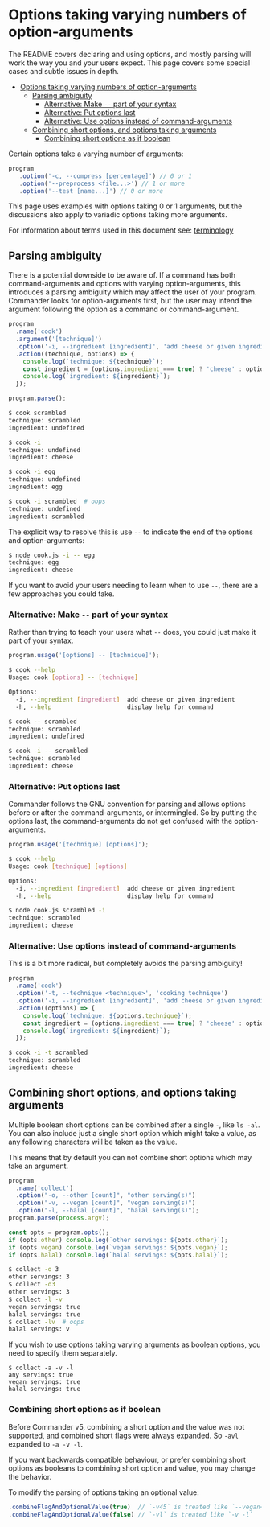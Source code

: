 # Options taking varying numbers of option-arguments

The README covers declaring and using options, and mostly parsing will work the way you and your users expect. This page covers some special cases
and subtle issues in depth.

- [Options taking varying numbers of option-arguments](#options-taking-varying-numbers-of-option-arguments)
  - [Parsing ambiguity](#parsing-ambiguity)
    - [Alternative: Make  `--` part of your syntax](#alternative-make-----part-of-your-syntax)
    - [Alternative: Put options last](#alternative-put-options-last)
    - [Alternative: Use options instead of command-arguments](#alternative-use-options-instead-of-command-arguments)
  - [Combining short options, and options taking arguments](#combining-short-options-and-options-taking-arguments)
    - [Combining short options as if boolean](#combining-short-options-as-if-boolean)

Certain options take a varying number of arguments:

```js
program
   .option('-c, --compress [percentage]') // 0 or 1
   .option('--preprocess <file...>') // 1 or more
   .option('--test [name...]') // 0 or more
```

This page uses examples with options taking 0 or 1 arguments, but the discussions also apply to variadic options taking more arguments.

For information about terms used in this document see: [terminology](./terminology.md)

## Parsing ambiguity

There is a potential downside to be aware of. If a command has both
command-arguments and options with varying option-arguments, this introduces a parsing ambiguity which may affect the user of your program.
Commander looks for option-arguments first, but the user may
intend the argument following the option as a command or command-argument.

```js
program
  .name('cook')
  .argument('[technique]')
  .option('-i, --ingredient [ingredient]', 'add cheese or given ingredient')
  .action((technique, options) => {
    console.log(`technique: ${technique}`);
    const ingredient = (options.ingredient === true) ? 'cheese' : options.ingredient;
    console.log(`ingredient: ${ingredient}`);
  });

program.parse();
```

```sh
$ cook scrambled
technique: scrambled
ingredient: undefined

$ cook -i
technique: undefined
ingredient: cheese

$ cook -i egg
technique: undefined
ingredient: egg

$ cook -i scrambled  # oops
technique: undefined
ingredient: scrambled
```

The explicit way to resolve this is use `--` to indicate the end of the options and option-arguments:

```sh
$ node cook.js -i -- egg
technique: egg
ingredient: cheese
```

If you want to avoid your users needing to learn when to use `--`, there are a few approaches you could take.

### Alternative: Make  `--` part of your syntax

Rather than trying to teach your users what `--` does, you could just make it part of your syntax.

```js
program.usage('[options] -- [technique]');
```

```sh
$ cook --help
Usage: cook [options] -- [technique]

Options:
  -i, --ingredient [ingredient]  add cheese or given ingredient
  -h, --help                     display help for command

$ cook -- scrambled
technique: scrambled
ingredient: undefined

$ cook -i -- scrambled
technique: scrambled
ingredient: cheese
```

### Alternative: Put options last

Commander follows the GNU convention for parsing and allows options before or after the command-arguments, or intermingled.
So by putting the options last, the command-arguments do not get confused with the option-arguments.

```js
program.usage('[technique] [options]');
```

```sh
$ cook --help
Usage: cook [technique] [options]

Options:
  -i, --ingredient [ingredient]  add cheese or given ingredient
  -h, --help                     display help for command

$ node cook.js scrambled -i
technique: scrambled
ingredient: cheese
```

### Alternative: Use options instead of command-arguments

This is a bit more radical, but completely avoids the parsing ambiguity!

```js
program
  .name('cook')
  .option('-t, --technique <technique>', 'cooking technique')
  .option('-i, --ingredient [ingredient]', 'add cheese or given ingredient')
  .action((options) => {
    console.log(`technique: ${options.technique}`);
    const ingredient = (options.ingredient === true) ? 'cheese' : options.ingredient;
    console.log(`ingredient: ${ingredient}`);
  });
```

```sh
$ cook -i -t scrambled
technique: scrambled
ingredient: cheese
```

## Combining short options, and options taking arguments

Multiple boolean short options can be combined after a single `-`, like `ls -al`. You can also include just
a single short option which might take a value, as any following characters will
be taken as the value.

This means that by default you can not combine short options which may take an argument.

```js
program
  .name('collect')
  .option("-o, --other [count]", "other serving(s)")
  .option("-v, --vegan [count]", "vegan serving(s)")
  .option("-l, --halal [count]", "halal serving(s)");
program.parse(process.argv);

const opts = program.opts();
if (opts.other) console.log(`other servings: ${opts.other}`);
if (opts.vegan) console.log(`vegan servings: ${opts.vegan}`);
if (opts.halal) console.log(`halal servings: ${opts.halal}`);
```

```sh
$ collect -o 3
other servings: 3
$ collect -o3 
other servings: 3
$ collect -l -v
vegan servings: true
halal servings: true
$ collect -lv  # oops
halal servings: v
```

If you wish to use options taking varying arguments as boolean options, you need to specify them separately.

```
$ collect -a -v -l
any servings: true
vegan servings: true
halal servings: true
```

### Combining short options as if boolean

Before Commander v5, combining a short option and the value was not supported, and combined short flags were always expanded.
So `-avl` expanded to `-a -v -l`.

If you want backwards compatible behaviour, or prefer combining short options as booleans to combining short option and value, 
you may change the behavior.

To modify the parsing of options taking an optional value:

```js
.combineFlagAndOptionalValue(true)  // `-v45` is treated like `--vegan=45`, this is the default behaviour
.combineFlagAndOptionalValue(false) // `-vl` is treated like `-v -l`
```
